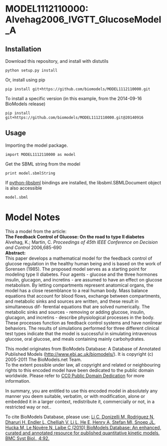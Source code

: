 # MODEL1112110000: Alvehag2006_IVGTT_GlucoseModel_A

## Installation

Download this repository, and install with distutils

`python setup.py install`

Or, install using pip

`pip install git+https://github.com/biomodels/MODEL1112110000.git`

To install a specific version (in this example, from the 2014-09-16 BioModels release)

`pip install git+https://github.com/biomodels/MODEL1112110000.git@20140916`

## Usage

Importing the model package.

`import MODEL1112110000 as model`

Get the SBML string from the model

`print model.sbmlString`

If [python-libsbml](https://pypi.python.org/pypi/python-libsbml) bindings are
installed, the libsbml.SBMLDocument object is also accessible

`model.sbml`


# Model Notes


This a model from the article:  
**The Feedback Control of Glucose: On the road to type II diabetes**   
Alvehag, K.; Martin, C. _Proceedings of 45th IEEE Conference on Decision and
Control_ 2006,685-690  
**Abstract:**   
This paper develops a mathematical model for the feedback control of glucose
regulation in the healthy human being and is based on the work of Sorensen
(1985). The proposed model serves as a starting point for modeling type II
diabetes. Four agents - glucose and the three hormones insulin, glucagon, and
incretins - are assumed to have an effect on glucose metabolism. By letting
compartments represent anatomical organs, the model has a close resemblance to
a real human body. Mass balance equations that account for blood flows,
exchange between compartments, and metabolic sinks and sources are written,
and these result in simultaneous dif- ferential equations that are solved
numerically. The metabolic sinks and sources - removing or adding glucose,
insulin, glucagon, and incretins - describe physiological processes in the
body. These processes function as feedback control systems and have nonlinear
behaviors. The results of simulations performed for three different clinical
test types indicate that the model is successful in simulating intravenous
glucose, oral glucose, and meals containing mainly carbohydrates.

This model originates from BioModels Database: A Database of Annotated
Published Models (http://www.ebi.ac.uk/biomodels/). It is copyright (c)
2005-2011 The BioModels.net Team.  
To the extent possible under law, all copyright and related or neighbouring
rights to this encoded model have been dedicated to the public domain
worldwide. Please refer to [CC0 Public Domain
Dedication](http://creativecommons.org/publicdomain/zero/1.0/) for more
information.

In summary, you are entitled to use this encoded model in absolutely any
manner you deem suitable, verbatim, or with modification, alone or embedded it
in a larger context, redistribute it, commercially or not, in a restricted way
or not..  
  
To cite BioModels Database, please use: [Li C, Donizelli M, Rodriguez N,
Dharuri H, Endler L, Chelliah V, Li L, He E, Henry A, Stefan MI, Snoep JL,
Hucka M, Le Novère N, Laibe C (2010) BioModels Database: An enhanced, curated
and annotated resource for published quantitative kinetic models. BMC Syst
Biol., 4:92.](http://www.ncbi.nlm.nih.gov/pubmed/20587024)


